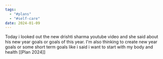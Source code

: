```yaml
---
tags:
  - "#plans"
  - "#self-care"
date: 2024-01-09
---
```

Today i looked out the new drishti sharma youtube video and she said about his new year goals or goals of this year. I'm also thinking to create new year goals or some short term goals like i said i want to start with my body and health
[[Plan 2024]]

